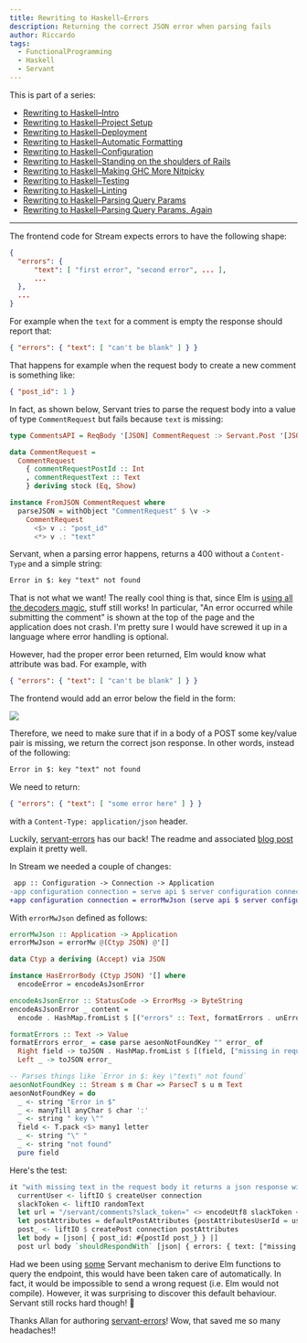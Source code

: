```yaml
---
title: Rewriting to Haskell–Errors
description: Returning the correct JSON error when parsing fails
author: Riccardo
tags:
  - FunctionalProgramming
  - Haskell
  - Servant
---
```


This is part of a series:

- [Rewriting to Haskell–Intro](https://odone.io/posts/2020-02-26-rewriting-haskell-intro.html)
- [Rewriting to Haskell–Project Setup](https://odone.io/posts/2020-03-03-rewriting-haskell-setup.html)
- [Rewriting to Haskell–Deployment](https://odone.io/posts/2020-03-14-rewriting-haskell-server.html)
- [Rewriting to Haskell–Automatic Formatting](https://odone.io/posts/2020-03-19-rewriting-haskell-formatting.html)
- [Rewriting to Haskell–Configuration](https://odone.io/posts/2020-03-23-rewriting-haskell-configuration.html)
- [Rewriting to Haskell–Standing on the shoulders of Rails](https://odone.io/posts/2020-03-30-rails.html)
- [Rewriting to Haskell–Making GHC More Nitpicky](https://odone.io/posts/2020-04-06-ghc-options.html)
- [Rewriting to Haskell–Testing](https://odone.io/posts/2020-04-13-rewriting-haskell-testing.html)
- [Rewriting to Haskell–Linting](https://odone.io/posts/2020-04-20-rewriting-haskell-linting.html)
- [Rewriting to Haskell–Parsing Query Params](https://odone.io/posts/2020-04-27-rewriting-haskell-query-params.html)
- [Rewriting to Haskell–Parsing Query Params, Again](https://odone.io/posts/2020-05-04-rewriting-haskell-query-params-again.html)

---

The frontend code for Stream expects errors to have the following shape:

```json
{
  "errors": {
      "text": [ "first error", "second error", ... ],
      ...
  },
  ...
}
```

For example when the `text` for a comment is empty the response should report that:

```json
{ "errors": { "text": [ "can't be blank" ] } }
```

That happens for example when the request body to create a new comment is something like:

```json
{ "post_id": 1 }
```

In fact, as shown below, Servant tries to parse the request body into a value of type `CommentRequest` but fails because `text` is missing:

```hs
type CommentsAPI = ReqBody '[JSON] CommentRequest :> Servant.Post '[JSON] Response

data CommentRequest =
  CommentRequest
    { commentRequestPostId :: Int
    , commentRequestText :: Text
    } deriving stock (Eq, Show)

instance FromJSON CommentRequest where
  parseJSON = withObject "CommentRequest" $ \v ->
    CommentRequest
      <$> v .: "post_id"
      <*> v .: "text"
```

Servant, when a parsing error happens, returns a 400 without a `Content-Type` and a simple string:

```md
Error in $: key "text" not found
```

That is not what we want! The really cool thing is that, since Elm is [using all the decoders magic](https://guide.elm-lang.org/effects/json.html), stuff still works! In particular, "An error occurred while submitting the comment" is shown at the top of the page and the application does not crash. I'm pretty sure I would have screwed it up in a language where error handling is optional.

However, had the proper error been returned, Elm would know what attribute was bad. For example, with

```json
{ "errors": { "text": [ "can't be blank" ] } }
```

The frontend would add an error below the field in the form:

![](https://odone.io/images/elm-comment-error.png)

Therefore, we need to make sure that if in a body of a POST some key/value pair is missing, we return the correct json response. In other words, instead of the following:

```md
Error in $: key "text" not found
```

We need to return:

```json
{ "errors": { "text": [ "some error here" ] } }
```

with a `Content-Type: application/json` header.

Luckily, [servant-errors](https://github.com/epicallan/servant-errors) has our back! The readme and associated [blog post](https://lukwagoallan.com/posts/unifying-servant-server-error-responses) explain it pretty well.

In Stream we needed a couple of changes:

```diff
 app :: Configuration -> Connection -> Application
-app configuration connection = serve api $ server configuration connection
+app configuration connection = errorMwJson (serve api $ server configuration connection)
```

With `errorMwJson` defined as follows:

```hs
errorMwJson :: Application -> Application
errorMwJson = errorMw @(Ctyp JSON) @'[]

data Ctyp a deriving (Accept) via JSON

instance HasErrorBody (Ctyp JSON) '[] where
  encodeError = encodeAsJsonError

encodeAsJsonError :: StatusCode -> ErrorMsg -> ByteString
encodeAsJsonError _ content =
  encode . HashMap.fromList $ [("errors" :: Text, formatErrors . unErrorMsg $ content)]

formatErrors :: Text -> Value
formatErrors error_ = case parse aesonNotFoundKey "" error_ of
  Right field -> toJSON . HashMap.fromList $ [(field, ["missing in request body" :: Text])]
  Left _ -> toJSON error_

-- Parses things like `Error in $: key \"text\" not found`
aesonNotFoundKey :: Stream s m Char => ParsecT s u m Text
aesonNotFoundKey = do
  _ <- string "Error in $"
  _ <- manyTill anyChar $ char ':'
  _ <- string " key \""
  field <- T.pack <$> many1 letter
  _ <- string "\" "
  _ <- string "not found"
  pure field
```

Here's the test:

```hs
it "with missing text in the request body it returns a json response with errors.test" $ do
  currentUser <- liftIO $ createUser connection
  slackToken <- liftIO randomText
  let url = "/servant/comments?slack_token=" <> encodeUtf8 slackToken <> "&user_id=" <> (BS.pack . show . userId $ currentUser)
  let postAttributes = defaultPostAttributes {postAttributesUserId = userId currentUser}
  post_ <- liftIO $ createPost connection postAttributes
  let body = [json| { post_id: #{postId post_} } |]
  post url body `shouldRespondWith` [json| { errors: { text: ["missing in request body"]} } |] {matchStatus = 400}
```

Had we been using [some](https://hackage.haskell.org/package/servant-elm) Servant mechanism to derive Elm functions to query the endpoint, this would have been taken care of automatically. In fact, it would be impossible to send a wrong request (i.e. Elm would not compile). However, it was surprising to discover this default behaviour. Servant still rocks hard though! 🤘

Thanks Allan for authoring [servant-errors](https://github.com/epicallan/servant-errors)! Wow, that saved me so many headaches!!
